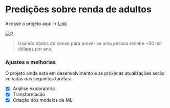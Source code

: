 # Predições sobre renda de adultos 
Acesse o projeto aqui -> [Link](https://github.com/matheussrf/Data-Science/blob/main/Notebook%2001%20-%20predi%C3%A7%C3%B5es%20sobre%20renda%20de%20aldultos/%5BEM_DESENVOLVIMENTO%5DMachine%20Learning%20para%20prever%20se%20uma%20pessoa%20recebe%20mais%20de%2050%20mil%20d%C3%B3lares%20por%20ano.ipynb)

![2](https://user-images.githubusercontent.com/62280180/133640407-c568a984-2f0e-4db4-9167-0cc553841e7d.png)


> Usando dados do censo para prever se uma pessoa recebe +50 mil dólares por ano.

### Ajustes e melhorias

O projeto ainda está em desenvolvimento e as próximas atualizações serão voltadas nas seguintes tarefas:

- [x] Análise exploratória
- [x] Transformacão 
- [x] Criação dos modelos de ML
